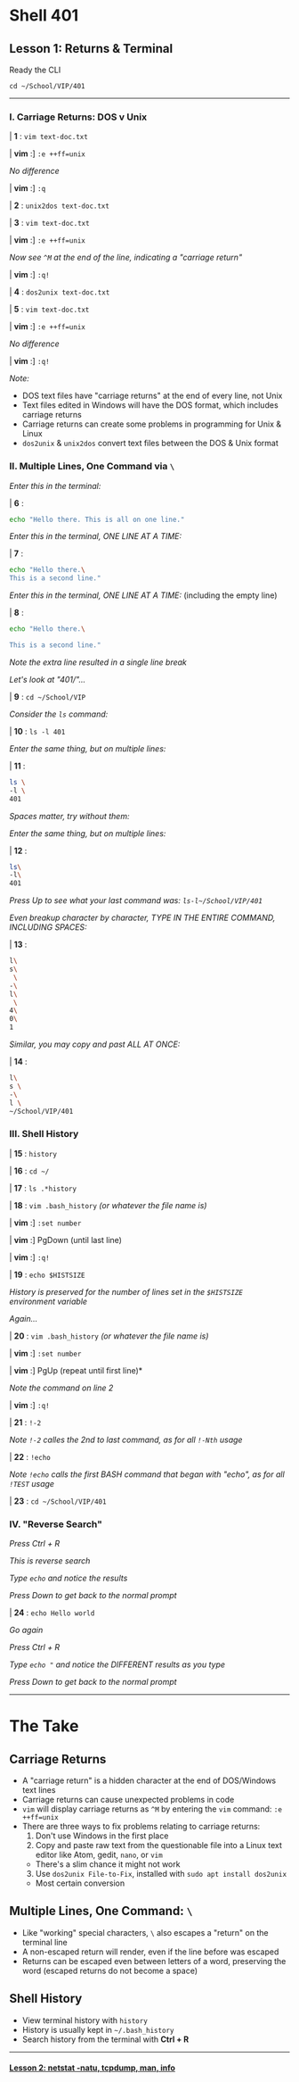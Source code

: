 # Shell 401
## Lesson 1: Returns & Terminal

Ready the CLI

`cd ~/School/VIP/401`

___

### I. Carriage Returns: DOS v Unix

| **1** : `vim text-doc.txt`

| **vim** :] `:e ++ff=unix`

*No difference*

| **vim** :] `:q`

| **2** : `unix2dos text-doc.txt`

| **3** : `vim text-doc.txt`

| **vim** :] `:e ++ff=unix`

*Now see `^M` at the end of the line, indicating a "carriage return"*

| **vim** :] `:q!`

| **4** : `dos2unix text-doc.txt`

| **5** : `vim text-doc.txt`

| **vim** :] `:e ++ff=unix`

*No difference*

| **vim** :] `:q!`

*Note:*
- DOS text files have "carriage returns" at the end of every line, not Unix
- Text files edited in Windows will have the DOS format, which includes carriage returns
- Carriage returns can create some problems in programming for Unix & Linux
- `dos2unix` & `unix2dos` convert text files between the DOS & Unix format

### II. Multiple Lines, One Command via `\`

*Enter this in the terminal:*

| **6** :
```sh
echo "Hello there. This is all on one line."
```

*Enter this in the terminal, ONE LINE AT A TIME:*

| **7** :
```sh
echo "Hello there.\
This is a second line."
```

*Enter this in the terminal, ONE LINE AT A TIME:* (including the empty line)

| **8** :
```sh
echo "Hello there.\

This is a second line."
```

*Note the extra line resulted in a single line break*

*Let's look at "401/"...*

| **9** : `cd ~/School/VIP`

*Consider the `ls` command:*

| **10** : `ls -l 401`

*Enter the same thing, but on multiple lines:*

| **11** :
```sh
ls \
-l \
401
```

*Spaces matter, try without them:*

*Enter the same thing, but on multiple lines:*

| **12** :
```sh
ls\
-l\
401
```

*Press Up to see what your last command was: `ls-l~/School/VIP/401`*

*Even breakup character by character, TYPE IN THE ENTIRE COMMAND, INCLUDING SPACES:*

| **13** :
```sh
l\
s\
 \
-\
l\
 \
4\
0\
1
```

*Similar, you may copy and past ALL AT ONCE:*

| **14** :
```sh
l\
s \
-\
l \
~/School/VIP/401
```

### III. Shell History

| **15** : `history`

| **16** : `cd ~/`

| **17** : `ls .*history`

| **18** : `vim .bash_history` *(or whatever the file name is)*

| **vim** :] `:set number`

| **vim** :] PgDown (until last line)

| **vim** :] `:q!`

| **19** : `echo $HISTSIZE`

*History is preserved for the number of lines set in the `$HISTSIZE` environment variable*

*Again...*

| **20** : `vim .bash_history` *(or whatever the file name is)*

| **vim** :] `:set number`

| **vim** :] PgUp (repeat until first line)*

*Note the command on line 2*

| **vim** :] `:q!`

| **21** : `!-2`

*Note `!-2` calles the 2nd to last command, as for all `!-Nth` usage*

| **22** : `!echo`

*Note `!echo` calls the first BASH command that began with "echo", as for all `!TEST` usage*

| **23** : `cd ~/School/VIP/401`

### IV. "Reverse Search"

*Press Ctrl + R*

*This is reverse search*

*Type `echo` and notice the results*

*Press Down to get back to the normal prompt*

| **24** : `echo Hello world`

*Go again*

*Press Ctrl + R*

*Type `echo "` and notice the DIFFERENT results as you type*

*Press Down to get back to the normal prompt*

___

# The Take

## Carriage Returns
- A "carriage return" is a hidden character at the end of DOS/Windows text lines
- Carriage returns can cause unexpected problems in code
- `vim` will display carriage returns as `^M` by entering the `vim` command: `:e ++ff=unix`
- There are three ways to fix problems relating to carriage returns:
  1. Don't use Windows in the first place
  2. Copy and paste raw text from the questionable file into a Linux text editor like Atom, gedit, `nano`, or `vim`
    - There's a slim chance it might not work
  3. Use `dos2unix File-to-Fix`, installed with `sudo apt install dos2unix`
    - Most certain conversion

## Multiple Lines, One Command: `\`
- Like "working" special characters, `\` also escapes a "return" on the terminal line
- A non-escaped return will render, even if the line before was escaped
- Returns can be escaped even between letters of a word, preserving the word (escaped returns do not become a space)

## Shell History
- View terminal history with `history`
- History is usually kept in `~/.bash_history`
- Search history from the terminal with **Ctrl + R**

___

#### [Lesson 2: netstat -natu, tcpdump, man, info](https://github.com/inkVerb/vip/blob/master/401-shell/Lesson-02.md)
